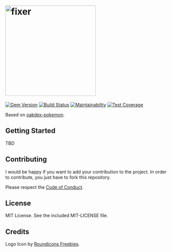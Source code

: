 # <img src="https://v20.imgup.net/oakdex_logfbad.png" alt="fixer" width=282>

[![Gem Version](https://badge.fury.io/rb/oakdex-breeding.svg)](https://badge.fury.io/rb/oakdex-breeding) [![Build Status](https://travis-ci.org/jalyna/oakdex-breeding.svg?branch=master)](https://travis-ci.org/jalyna/oakdex-breeding) [![Maintainability](https://api.codeclimate.com/v1/badges/c3b27152c3b239b50c08/maintainability)](https://codeclimate.com/github/jalyna/oakdex-breeding/maintainability) [![Test Coverage](https://api.codeclimate.com/v1/badges/c3b27152c3b239b50c08/test_coverage)](https://codeclimate.com/github/jalyna/oakdex-breeding/test_coverage)

Based on [oakdex-pokemon](https://github.com/jalyna/oakdex-pokemon).

## Getting Started

TBD

## Contributing

I would be happy if you want to add your contribution to the project. In order to contribute, you just have to fork this repository.

Please respect the [Code of Conduct](//github.com/jalyna/oakdex-pokemon/blob/master/CODE_OF_CONDUCT.md).

## License

MIT License. See the included MIT-LICENSE file.

## Credits

Logo Icon by [Roundicons Freebies](http://www.flaticon.com/authors/roundicons-freebies).
